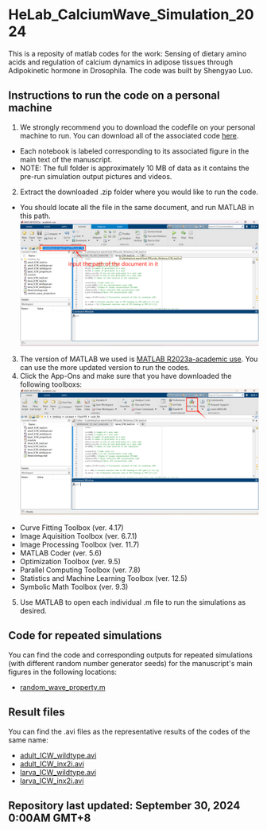 # HeLab_CalciumWave_Simulation_2024
This is a reposity of matlab codes for the work: Sensing of dietary amino acids and regulation of calcium dynamics in adipose tissues through Adipokinetic hormone in Drosophila. The code was built by Shengyao Luo. 
## Instructions to run the code on a personal machine
1. We strongly recommend you to download the codefile on your personal machine to run. You can download all of the associated code [here](https://github.com/Sy-Luo/HeLab_CalciumWave_Simulation_2024/archive/refs/heads/main.zip).
- Each notebook is labeled corresponding to its associated figure in the main text of the manuscript.
- NOTE: The full folder is approximately 10 MB of data as it contains the pre-run simulation output pictures and videos.
2. Extract the downloaded .zip folder where you would like to run the code. 
- You should locate all the file in the same document, and run MATLAB in this path.
  ![](/readme_fig/rm_fig2.png)
3. The version of MATLAB we used is [MATLAB R2023a-academic use](https://www.mathworks.cn/products/matlab.html). You can use the more updated version to run the codes.
4. Click the App-Ons and make sure that you have downloaded the following toolboxs:
  ![](/readme_fig/rm_fig1.png)
  - Curve Fitting Toolbox (ver. 4.17)
  - Image Aquisition Toolbox (ver. 6.7.1)
  - Image Processing Toolbox (ver. 11.7)
  - MATLAB Coder (ver. 5.6)
  - Optimization Toolbox (ver. 9.5)
  - Parallel Computing Toolbox (ver. 7.8)
  - Statistics and Machine Learning Toolbox (ver. 12.5)
  - Symbolic Math Toolbox (ver. 9.3)
5. Use MATLAB to open each individual .m file to run the simulations as desired.

## Code for repeated simulations
You can find the code and corresponding outputs for repeated simulations (with different random number generator seeds) for the manuscript's main figures in the following locations:
- [random_wave_property.m](/random_wave_property.m)

## Result files
You can find the .avi files as the representative results of the codes of the same name:
- [adult_ICW_wildtype.avi](/adult_ICW_wildtype.avi)
- [adult_ICW_inx2i.avi](/adult_ICW_inx2i.avi)
- [larva_ICW_wildtype.avi](/larva_ICW_wildtype.avi)
- [larva_ICW_inx2i.avi](/larva_ICW_inx2i.avi)

## Repository last updated: September 30, 2024 0:00AM GMT+8
